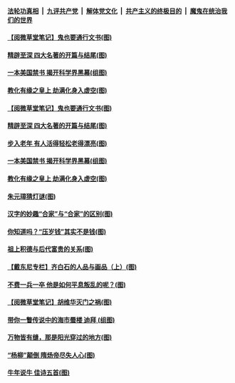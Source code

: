 

####  [法轮功真相](../../../../basic/blob/master/README.md?t=02232331) &nbsp;|&nbsp; [九评共产党](../../../../9ping.md/blob/master/README.md?t=02232331) &nbsp;|&nbsp; [解体党文化](../../../../jtdwh.md/blob/master/README.md?t=02232331)  &nbsp;|&nbsp; [共产主义的终极目的](../../../../gczydzjmd.md/blob/master/README.md?t=02232331) &nbsp;|&nbsp; [魔鬼在统治我们的世界](../../../../mgztzwmdsj.md/blob/master/README.md?t=02232331) 

#### [【阅微草堂笔记】鬼也要通行文书(图)](../pages/p7/956891.md?t=02232331) 

#### [精辟至深 四大名著的开篇与结尾(图)](../pages/p7/963037.md?t=02232331) 


#### [一本美国禁书 揭开科学界黑幕(组图)](../pages/p7/963271.md?t=02232331) 


#### [教化有缘之皇上 劫满化身入虚空(图)](../pages/p7/962937.md?t=02232331) 

#### [【阅微草堂笔记】鬼也要通行文书(图)](../pages/p7/956891.md?t=02232331) 

#### [精辟至深 四大名著的开篇与结尾(图)](../pages/p7/963037.md?t=02232331) 

#### [步入老年 有人活得轻松老得漂亮(图)](../pages/p7/963193.md?t=02232331) 


#### [一本美国禁书 揭开科学界黑幕(组图)](../pages/p7/963271.md?t=02232331) 


#### [教化有缘之皇上 劫满化身入虚空(图)](../pages/p7/962937.md?t=02232331) 

#### [朱元璋猜灯谜(图)](../pages/p7/962354.md?t=02232331) 

#### [汉字的妙趣“合家”与“合家”的区别(图)](../pages/p7/962972.md?t=02232331) 

#### [你知道吗？“压岁钱”其实不是钱(图)](../pages/p7/962899.md?t=02232331) 


#### [祖上积德与后代富贵的关系(图)](../pages/p7/963139.md?t=02232331) 

#### [【戴东尼专栏】齐白石的人品与画品（上）(图)](../pages/p7/955733.md?t=02232331) 

#### [不费一兵一卒 他是如何平息叛乱的呢？(图)](../pages/p7/962893.md?t=02232331) 


#### [【阅微草堂笔记】胡维华灭门之祸(图)](../pages/p7/956889.md?t=02232331) 

#### [带你一瞥传说中的海市蜃楼 迪拜 (组图)](../pages/p7/962494.md?t=02232331) 

#### [万物皆有缝，那是阳光穿过的地方(图)](../pages/p7/962851.md?t=02232331) 

#### [“杨柳”颠倒 隋炀帝尽失人心(图)](../pages/p7/962663.md?t=02232331) 

#### [牛年说牛 佳诗五首(图)](../pages/p7/962682.md?t=02232331) 

